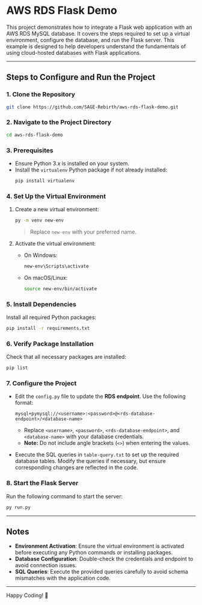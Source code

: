 
# AWS RDS Flask Demo

This project demonstrates how to integrate a Flask web application with an AWS RDS MySQL database. It covers the steps required to set up a virtual environment, configure the database, and run the Flask server. This example is designed to help developers understand the fundamentals of using cloud-hosted databases with Flask applications.

---

## Steps to Configure and Run the Project

### 1. Clone the Repository
```bash
git clone https://github.com/SAGE-Rebirth/aws-rds-flask-demo.git
```

### 2. Navigate to the Project Directory
```bash
cd aws-rds-flask-demo
```

### 3. Prerequisites
- Ensure Python 3.x is installed on your system.
- Install the `virtualenv` Python package if not already installed:
  ```bash
  pip install virtualenv
  ```

### 4. Set Up the Virtual Environment
1. Create a new virtual environment:
   ```bash
   py -m venv new-env
   ```
   > Replace `new-env` with your preferred name.

2. Activate the virtual environment:
   - On Windows:
     ```bash
     new-env\Scripts\activate
     ```
   - On macOS/Linux:
     ```bash
     source new-env/bin/activate
     ```

### 5. Install Dependencies
Install all required Python packages:
```bash
pip install -r requirements.txt
```

### 6. Verify Package Installation
Check that all necessary packages are installed:
```bash
pip list
```

### 7. Configure the Project
- Edit the `config.py` file to update the **RDS endpoint**. Use the following format:
  ```
  mysql+pymysql://<username>:<password>@<rds-database-endpoint>/<database-name>
  ```
  - Replace `<username>`, `<password>`, `<rds-database-endpoint>`, and `<database-name>` with your database credentials.
  - **Note:** Do not include angle brackets (`<>`) when entering the values.

- Execute the SQL queries in `table-query.txt` to set up the required database tables. Modify the queries if necessary, but ensure corresponding changes are reflected in the code.

### 8. Start the Flask Server
Run the following command to start the server:
```bash
py run.py
```

---

## Notes
- **Environment Activation**: Ensure the virtual environment is activated before executing any Python commands or installing packages.
- **Database Configuration**: Double-check the credentials and endpoint to avoid connection issues.
- **SQL Queries**: Execute the provided queries carefully to avoid schema mismatches with the application code.

---

Happy Coding! 🎉
